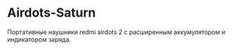 # Airdots-Saturn
Портативные наушники redmi airdots 2 с расширенным аккумулятором и индикатором заряда.
